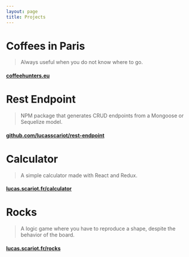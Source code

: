 ```yaml
---
layout: page
title: Projects
---
```

# Coffees in Paris
> Always useful when you do not know where to go.

#### [coffeehunters.eu](http://coffeehunters.eu)

# Rest Endpoint
> NPM package that generates CRUD endpoints from a Mongoose or Sequelize model.

#### [github.com/lucasscariot/rest-endpoint](https://github.com/lucasscariot/rest-endpoint)

# Calculator
> A simple calculator made with React and Redux.

#### [lucas.scariot.fr/calculator](http://lucas.scariot.fr/calculator)

# Rocks
> A logic game where you have to reproduce a shape, despite the behavior of the board.

#### [lucas.scariot.fr/rocks](http://lucas.scariot.fr/rocks)
